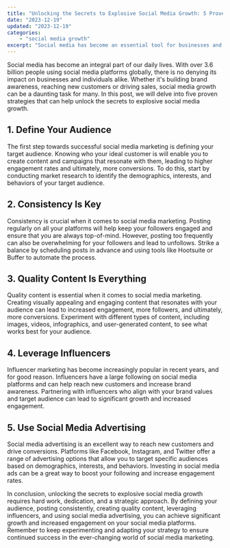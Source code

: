 ```yaml
---
title: "Unlocking the Secrets to Explosive Social Media Growth: 5 Proven Tips To Increase your Growth"
date: "2023-12-19"
updated: "2023-12-19"
categories: 
    - "social media growth"
excerpt: "Social media has become an essential tool for businesses and individuals alike. With over 3.6 billion people using social media platforms globally, unlocking the secrets to explosive social media growth can be challenging. In this post, we will explore five proven strategies that can help you achieve significant growth and increased engagement on your social media platforms. These strategies include defining your audience, posting consistently, creating quality content, leveraging influencers, and using social media advertising. By following these tips, you can increase brand awareness, reach new customers, and drive sales."
--- 
```

Social media has become an integral part of our daily lives. With over 3.6 billion people using social media platforms globally, there is no denying its impact on businesses and individuals alike. Whether it's building brand awareness, reaching new customers or driving sales, social media growth can be a daunting task for many. In this post, we will delve into five proven strategies that can help unlock the secrets to explosive social media growth.

## 1. Define Your Audience

The first step towards successful social media marketing is defining your target audience. Knowing who your ideal customer is will enable you to create content and campaigns that resonate with them, leading to higher engagement rates and ultimately, more conversions. To do this, start by conducting market research to identify the demographics, interests, and behaviors of your target audience.

## 2. Consistency Is Key

Consistency is crucial when it comes to social media marketing. Posting regularly on all your platforms will help keep your followers engaged and ensure that you are always top-of-mind. However, posting too frequently can also be overwhelming for your followers and lead to unfollows. Strike a balance by scheduling posts in advance and using tools like Hootsuite or Buffer to automate the process.

## 3. Quality Content Is Everything

Quality content is essential when it comes to social media marketing. Creating visually appealing and engaging content that resonates with your audience can lead to increased engagement, more followers, and ultimately, more conversions. Experiment with different types of content, including images, videos, infographics, and user-generated content, to see what works best for your audience.

## 4. Leverage Influencers

Influencer marketing has become increasingly popular in recent years, and for good reason. Influencers have a large following on social media platforms and can help reach new customers and increase brand awareness. Partnering with influencers who align with your brand values and target audience can lead to significant growth and increased engagement.

## 5. Use Social Media Advertising

Social media advertising is an excellent way to reach new customers and drive conversions. Platforms like Facebook, Instagram, and Twitter offer a range of advertising options that allow you to target specific audiences based on demographics, interests, and behaviors. Investing in social media ads can be a great way to boost your following and increase engagement rates.

In conclusion, unlocking the secrets to explosive social media growth requires hard work, dedication, and a strategic approach. By defining your audience, posting consistently, creating quality content, leveraging influencers, and using social media advertising, you can achieve significant growth and increased engagement on your social media platforms. Remember to keep experimenting and adapting your strategy to ensure continued success in the ever-changing world of social media marketing.